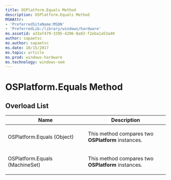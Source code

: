 ```yaml
---
title: OSPlatform.Equals Method
description: OSPlatform.Equals Method
MSHAttr:
- 'PreferredSiteName:MSDN'
- 'PreferredLib:/library/windows/hardware'
ms.assetid: a33af479-3395-4206-8a83-f2eba1a53a40
author: sapaetsc
ms.author: sapaetsc
ms.date: 10/15/2017
ms.topic: article
ms.prod: windows-hardware
ms.technology: windows-oem
---
```


# OSPlatform.Equals Method


## <span id="Overload_List"></span><span id="overload_list"></span><span id="OVERLOAD_LIST"></span>Overload List


<table>
<colgroup>
<col width="50%" />
<col width="50%" />
</colgroup>
<thead>
<tr class="header">
<th>Name</th>
<th>Description</th>
</tr>
</thead>
<tbody>
<tr class="odd">
<td><p>OSPlatform.Equals (Object)</p></td>
<td><p>This method compares two <strong>OSPlatform</strong> instances.</p></td>
</tr>
<tr class="even">
<td><p>OSPlatform.Equals (MachineSet)</p></td>
<td><p>This method compares two <strong>OSPlatform</strong> instances.</p></td>
</tr>
</tbody>
</table>

 

 

 







